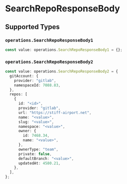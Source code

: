 # SearchRepoResponseBody


## Supported Types

### `operations.SearchRepoResponseBody1`

```typescript
const value: operations.SearchRepoResponseBody1 = {};
```

### `operations.SearchRepoResponseBody2`

```typescript
const value: operations.SearchRepoResponseBody2 = {
  gitAccount: {
    provider: "gitlab",
    namespaceId: 7088.83,
  },
  repos: [
    {
      id: "<id>",
      provider: "gitlab",
      url: "https://stiff-airport.net",
      name: "<value>",
      slug: "<value>",
      namespace: "<value>",
      owner: {
        id: 7468.34,
        name: "<value>",
      },
      ownerType: "team",
      private: false,
      defaultBranch: "<value>",
      updatedAt: 4580.21,
    },
  ],
};
```

